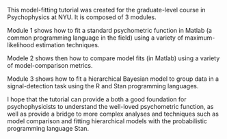 This model-fitting tutorial was created for the graduate-level course in Psychophysics at NYU. It is composed of 3 modules.

Module 1 shows how to fit a standard psychometric function in Matlab (a common programming language in the field) using a variety of maximum-likelihood estimation techniques.

Modele 2 shows then how to compare model fits (in Matlab) using a variety of model-comparison metrics.

Module 3 shows how to fit a hierarchical Bayesian model to group data in a signal-detection task using the R and Stan programming languages.

I hope that the tutorial can provide a both a good foundation for psychophysicists to understand the well-loved psychometric function, 
as well as provide a bridge to more complex analyses and techniques such as model comparison and fitting hierarchical models with the probabilistic programming language Stan.
